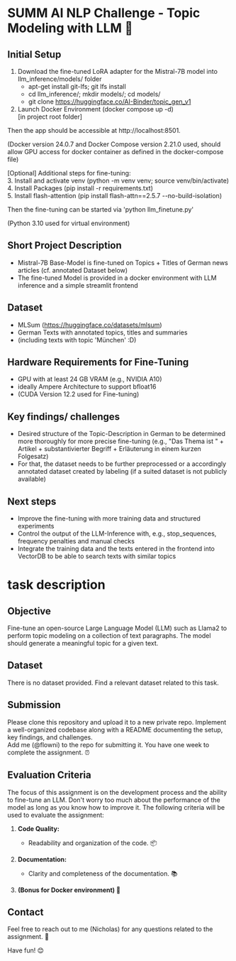 # SUMM AI NLP Challenge - Topic Modeling with LLM 🚀

## Initial Setup
1. Download the fine-tuned LoRA adapter for the Mistral-7B model into llm_inference/models/ folder
   * apt-get install git-lfs; git lfs install
   * cd llm_inference/; mkdir models/; cd models/
   * git clone https://huggingface.co/AI-Binder/topic_gen_v1
2. Launch Docker Environment (docker compose up -d)  
[in project root folder]

Then the app should be accessible at http://localhost:8501.

(Docker version 24.0.7 and Docker Compose version 2.21.0 used, should allow GPU access for docker container as defined in the docker-compose file)

[Optional] Additional steps for fine-tuning:  
3. Install and activate venv (python -m venv venv; source venv/bin/activate)  
4. Install Packages (pip install -r requirements.txt)  
5. Install flash-attention (pip install flash-attn==2.5.7 --no-build-isolation)

Then the fine-tuning can be started via 'python llm_finetune.py'

(Python 3.10 used for virtual environment)

## Short Project Description
- Mistral-7B Base-Model is fine-tuned on Topics + Titles of German news articles (cf. annotated Dataset below)
- The fine-tuned Model is provided in a docker environment with LLM inference and a simple streamlit frontend

## Dataset
- MLSum (https://huggingface.co/datasets/mlsum)
- German Texts with annotated topics, titles and summaries 
- (including texts with topic 'München' :D)

## Hardware Requirements for Fine-Tuning
- GPU with at least 24 GB VRAM (e.g., NVIDIA A10)
- ideally Ampere Architecture to support bfloat16 
- (CUDA Version 12.2 used for Fine-tuning)

## Key findings/ challenges
- Desired structure of the Topic-Description in German to be determined more thoroughly for more precise fine-tuning (e.g., "Das Thema ist " + Artikel + substantivierter Begriff + Erläuterung in einem kurzen Folgesatz)
- For that, the dataset needs to be further preprocessed or a accordingly annotated dataset created by labeling (if a suited dataset is not publicly available) 

## Next steps
- Improve the fine-tuning with more training data and structured experiments
- Control the output of the LLM-Inference with, e.g., stop_sequences, frequency penalties and manual checks
- Integrate the training data and the texts entered in the frontend into VectorDB to be able to search texts with similar topics


# task description

## Objective
Fine-tune an open-source Large Language Model (LLM) such as Llama2 to perform topic modeling on a collection of text paragraphs. The model should generate a meaningful topic for a given text.

## Dataset
There is no dataset provided. Find a relevant dataset related to this task.

## Submission
Please clone this repository and upload it to a new private repo.
Implement a well-organized codebase along with a README documenting the setup, key findings, and challenges.  
Add me (@flowni) to the repo for submitting it.
You have one week to complete the assignment. ⏰

## Evaluation Criteria
The focus of this assignment is on the development process and the ability to fine-tune an LLM. Don't worry too much about the performance of the model as long as you know how to improve it.
The following criteria will be used to evaluate the assignment:

1. **Code Quality:**
   - Readability and organization of the code. 📦

2. **Documentation:**
   - Clarity and completeness of the documentation. 📚

3. **(Bonus for Docker environment) 🐳**

## Contact
Feel free to reach out to me (Nicholas) for any questions related to the assignment. 📧

Have fun! 😊
